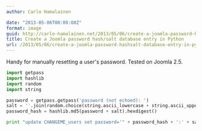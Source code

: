 ```yaml
---
author: Carlo Hamalainen

date: "2013-05-06T00:00:00Z"
format: image
guid: http://carlo-hamalainen.net/2013/05/06/create-a-joomla-password-hashsalt-database-entry-in-python/
title: Create a Joomla password hash/salt database entry in Python
url: /2013/05/06/create-a-joomla-password-hashsalt-database-entry-in-python/
---
```

Handy for manually resetting a user's password. Tested on Joomla 2.5.

```python
import getpass
import hashlib
import random
import string

password = getpass.getpass('password (not echoed): ')
salt = ''.join(random.choice(string.ascii_lowercase + string.ascii_uppercase + string.digits) for x in range(32))
password_hash = hashlib.md5(password + salt).hexdigest()

print "update CHANGEME_users set password='" + password_hash + ':' + salt + "' where id = ...;"
```
